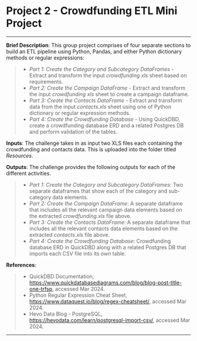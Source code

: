 # Project 2 - Crowdfunding ETL Mini Project
---
**Brief Description**: This group project comprises of four separate sections to build an ETL pipeline using Python, Pandas, and either Python dictionary methods or regular expressions:
> - *Part 1: Create the Category and Subcategory DataFrames* - Extract and transform the input *crowdfunding xls* sheet based on requirements.
> - *Part 2: Create the Campaign DataFrame* - Extract and transform the input *crowdfunding xls* sheet to create a campaign dataframe.
> - *Part 3: Create the Contacts DataFrame* - Extract and transform data from the input *contacts.xls* sheet using one of Python dictionary or regular expression methods.
> - *Part 4: Create the Crowdfunding Database* - Using QuickDBD, create a crowdfunding database ERD and a related Postgres DB and perform validation of the tables.<br>

**Inputs**: The challenge takes in as input two XLS files each containing the crowdfunding and contacts data. This is uploaded into the folder titled *Resources*.<br>

**Outputs**: The challenge provides the following outputs for each of the different activities.
> - *Part 1: Create the Category and Subcategory DataFrames*: Two separate dataframes that show each of the category and sub-category data elements.    
> - *Part 2: Create the Campaign DataFrame*: A separate dataframe that includes all the relevant campaign data elements based on the extracted *crowdfunding.xls* file above. 
> - *Part 3: Create the Contacts DataFrame*: A separate dataframe that includes all the relevant contacts data elements based on the extracted *contacts.xls* file above.
> - *Part 4: Create the Crowdfunding Database*: Crowdfunding database ERD in QuickDBD along with a related Postgres DB that imports each CSV file into its own table. 

**References**:
> - QuickDBD Documentation, https://www.quickdatabasediagrams.com/blog/blog-post-title-one-trfsp, accessed Mar 2024.
> - Python Regular Expression Cheat Sheet, https://www.dataquest.io/blog/regex-cheatsheet/, accessed Mar 2024.
> - Hevo Data Blog - PostgreSQL, https://hevodata.com/learn/postgresql-import-csv/, accessed Mar 2024. 
---
